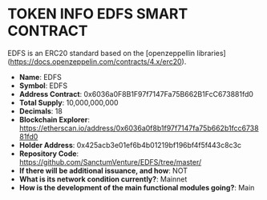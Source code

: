 # TOKEN INFO EDFS SMART CONTRACT
EDFS is an ERC20 standard based on the [openzeppellin libraries] (https://docs.openzeppelin.com/contracts/4.x/erc20).

* **Name**: EDFS
* **Symbol**: EDFS
* **Address Contract**: 0x6036a0F8B1F97f7147Fa75B662B1FcC673881fd0
* **Total Supply**: 10,000,000,000
* **Decimals**: 18
* **Blockchain Explorer**: https://etherscan.io/address/0x6036a0f8b1f97f7147fa75b662b1fcc673881fd0
* **Holder Address**: 0x425acb3e01ef6b4b01219bf196bf4f5f443c8c3c
* **Repository Code**: https://github.com/SanctumVenture/EDFS/tree/master/
* **If there will be additional issuance, and how**: NOT
* **What is its network condition currently?**: Mainnet
* **How is the development of the main functional modules going?**: Main
